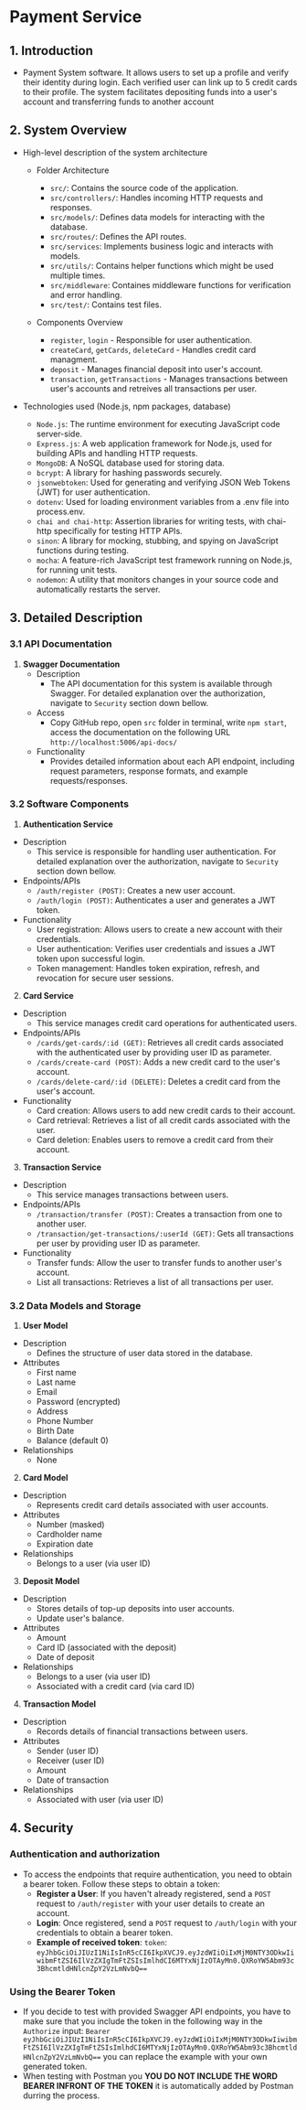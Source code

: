 # Payment Service

## 1. Introduction
- Payment System software. It allows users to set up a profile and verify their identity during login. Each verified user can link up to 5 credit cards to their profile. The system facilitates depositing funds into a user's account and transferring funds to another account
  
## 2. System Overview
- High-level description of the system architecture
    - Folder Architecture
      - `src/`: Contains the source code of the application.
      - `src/controllers/`: Handles incoming HTTP requests and responses.
      - `src/models/`: Defines data models for interacting with the database.
      - `src/routes/`: Defines the API routes.
      - `src/services`: Implements business logic and interacts with models.
      - `src/utils/`: Contains helper functions which might be used multiple times.
      - `src/middleware`: Containes middleware functions for verification and error handling.
      - `src/test/`: Contains test files.

   - Components Overview
      - `register`, `login` - Responsible for user authentication.
      - `createCard`, `getCards`, `deleteCard` - Handles credit card managment. 
      - `deposit` - Manages financial deposit into user's account.
      - `transaction`, `getTransactions` - Manages transactions between user's accounts and retreives all transactions per user.
  
- Technologies used (Node.js, npm packages, database)
   - `Node.js`: The runtime environment for executing JavaScript code server-side.
   - `Express.js`: A web application framework for Node.js, used for building APIs and handling HTTP requests.
   - `MongoDB`: A NoSQL database used for storing data.
   - `bcrypt`: A library for hashing passwords securely.
   - `jsonwebtoken`: Used for generating and verifying JSON Web Tokens (JWT) for user authentication.
   - `dotenv`: Used for loading environment variables from a .env file into process.env.
   - `chai and chai-http`: Assertion libraries for writing tests, with chai-http specifically for testing HTTP APIs.
   - `sinon`: A library for mocking, stubbing, and spying on JavaScript functions during testing.
   - `mocha`: A feature-rich JavaScript test framework running on Node.js, for running unit tests.
   - `nodemon`: A utility that monitors changes in your source code and automatically restarts the server.

## 3. Detailed Description

### 3.1 API Documentation
  1. **Swagger Documentation**
      - Description
         - The API documentation for this system is available through Swagger. For detailed explanation over the authorization, navigate to `Security` section down bellow.
      - Access
         - Copy GitHub repo, open `src` folder in terminal, write `npm start`, access the documentation on the following URL `http://localhost:5006/api-docs/`
      - Functionality
         - Provides detailed information about each API endpoint, including request parameters, response formats, and example requests/responses.

### 3.2 Software Components
  1. **Authentication Service**
   - Description
      - This service is responsible for handling user authentication. For detailed explanation over the authorization, navigate to `Security` section down bellow.
   - Endpoints/APIs
      - `/auth/register (POST)`: Creates a new user account.
      - `/auth/login (POST)`: Authenticates a user and generates a JWT token.
   - Functionality
      - User registration: Allows users to create a new account with their credentials.
      - User authentication: Verifies user credentials and issues a JWT token upon successful login.
      - Token management: Handles token expiration, refresh, and revocation for secure user sessions.
  
  2. **Card Service**
   - Description
      - This service manages credit card operations for authenticated users.
   - Endpoints/APIs
      - `/cards/get-cards/:id (GET)`: Retrieves all credit cards associated with the authenticated user by providing user ID as parameter.
      - `/cards/create-card (POST)`: Adds a new credit card to the user's account. 
      - `/cards/delete-card/:id (DELETE)`: Deletes a credit card from the user's account.
   - Functionality
      - Card creation: Allows users to add new credit cards to their account.
      - Card retrieval: Retrieves a list of all credit cards associated with the user.
      - Card deletion: Enables users to remove a credit card from their account.

  3. **Transaction Service**
   - Description
      - This service manages transactions between users. 
   - Endpoints/APIs
      - `/transaction/transfer (POST)`: Creates a transaction from one to another user. 
      - `/transaction/get-transactions/:userId (GET)`: Gets all transactions per user by providing user ID as parameter.
   - Functionality
      - Transfer funds: Allow the user to transfer funds to another user's account.
      - List all transactions: Retrieves a list of all transactions per user.

### 3.2 Data Models and Storage
  1. **User Model**
   - Description
      - Defines the structure of user data stored in the database.
   - Attributes
      - First name
      - Last name
      - Email 
      - Password (encrypted)
      - Address
      - Phone Number
      - Birth Date
      - Balance (default 0)
   - Relationships
      - None
      
  2. **Card Model**
   - Description
      - Represents credit card details associated with user accounts.
   - Attributes
      - Number (masked)
      - Cardholder name
      - Expiration date
   - Relationships
      - Belongs to a user (via user ID)
      
  3. **Deposit Model**
   - Description
      - Stores details of top-up deposits into user accounts.
      - Update user's balance.
   - Attributes
      - Amount
      - Card ID (associated with the deposit)
      - Date of deposit
   - Relationships
      - Belongs to a user (via user ID)
      - Associated with a credit card (via card ID)
    
  4. **Transaction Model**
   - Description
      - Records details of financial transactions between users.
   - Attributes
      - Sender (user ID)
      - Receiver (user ID) 
      - Amount
      - Date of transaction
   - Relationships
      - Associated with user (via user ID)
      
## 4. Security
   ### Authentication and authorization
   - To access the endpoints that require authentication, you need to obtain a bearer token. Follow these steps to obtain a token:
     - **Register a User**: If you haven't already registered, send a `POST` request to `/auth/register` with your user details to create an account.
     - **Login**: Once registered, send a `POST` request to `/auth/login` with your credentials to obtain a bearer token.
     - **Example of received token**: `token`: `eyJhbGciOiJIUzI1NiIsInR5cCI6IkpXVCJ9.eyJzdWIiOiIxMjM0NTY3ODkwIiwibmFtZSI6IlVzZXIgTmFtZSIsImlhdCI6MTYxNjIzOTAyMn0.QXRoYW5Abm93c3BhcmtldHNlcnZpY2VzLmNvbQ==`
   
   ### Using the Bearer Token
   - If you decide to test with provided Swagger API endpoints, you have to make sure that you include the token in the following way in the `Authorize` input: `Bearer eyJhbGciOiJIUzI1NiIsInR5cCI6IkpXVCJ9.eyJzdWIiOiIxMjM0NTY3ODkwIiwibmFtZSI6IlVzZXIgTmFtZSIsImlhdCI6MTYxNjIzOTAyMn0.QXRoYW5Abm93c3BhcmtldHNlcnZpY2VzLmNvbQ==` you can replace the example with your own generated token.
   - When testing with Postman you **YOU DO NOT INCLUDE THE WORD BEARER INFRONT OF THE TOKEN** it is automatically added by Postman durring the process. 
